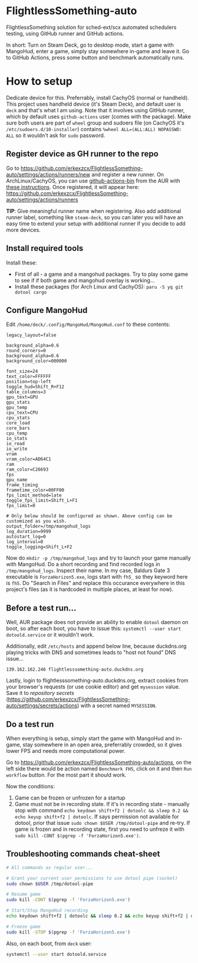# FlightlessSomething-auto

FlightlessSomething solution for sched-ext/scx automated schedulers testing, using GitHub runner and GitHub actions.

In short: Turn on Steam Deck, go to desktop mode, start a game with MangoHud, enter a game, simply stay somewhere in-game and leave it. Go to GitHub Actions, press some button and benchmark automatically runs.

# How to setup

Dedicate device for this. Preferrably, install CachyOS (normal or handheld). This project uses handheld device (it's Steam Deck), and default user is `deck` and that's what I am using. Note that it involves using GitHub runner, which by default uses `github-actions` user (comes with the package). Make sure both users are part of `wheel` group and sudoers file (on CachyOS it's `/etc/sudoers.d/10-installer`) contains `%wheel ALL=(ALL:ALL) NOPASSWD: ALL` so it wouldn't ask for `sudo` password.

## Register device as GH runner to the repo

Go to https://github.com/erkexzcx/FlightlessSomething-auto/settings/actions/runners/new and register a new runner. On ArchLinux/CachyOS, you can use [github-actions-bin](https://aur.archlinux.org/packages/github-actions-bin) from the AUR with [these instructions](https://aur.archlinux.org/packages/github-actions-bin#comment-939859). Once registered, it will appear here: https://github.com/erkexzcx/FlightlessSomething-auto/settings/actions/runners

**TIP**: Give meaningful runner name when registering. Also add additional runner label, something like `steam-deck`, so you can later you will have an easy time to extend your setup with additional runner if you decide to add more devices.

## Install required tools

Install these:

* First of all - a game and a mangohud packages. Try to play some game to see if if both game and mangohud overlay is working...
* Install these packages (for Arch Linux and CachyOS): `paru -S yq git dotool cargo`

## Configure MangoHud

Edit `/home/deck/.config/MangoHud/MangoHud.conf` to these contents:

```
legacy_layout=false

background_alpha=0.6
round_corners=0
background_alpha=0.6
background_color=000000

font_size=24
text_color=FFFFFF
position=top-left
toggle_hud=Shift_R+F12
table_columns=3
gpu_text=GPU
gpu_stats
gpu_temp
cpu_text=CPU
cpu_stats
core_load
core_bars
cpu_temp
io_stats
io_read
io_write
vram
vram_color=AD64C1
ram
ram_color=C26693
fps
gpu_name
frame_timing
frametime_color=00FF00
fps_limit_method=late
toggle_fps_limit=Shift_L+F1
fps_limit=0

# Only below should be configured as shown. Above config can be customized as you wish.
output_folder=/tmp/mangohud_logs
log_duration=9999
autostart_log=0
log_interval=0
toggle_logging=Shift_L+F2
```

Now do `mkdir -p /tmp/mangohud_logs` and try to launch your game manually with MangoHud. Do a short recording and find recorded logs in `/tmp/mangohud_logs`. Inspect their name. In my case, Baldurs Gate 3 executable is `ForzaHorizon5.exe`, logs start with `fh5_` so they keyword here is `fh5`. Do "Search in Files" and replace this occurance everywhere in this project's files (as it is hardcoded in multiple places, at least for now).

## Before a test run...

Well, AUR package does not provide an ability to enable `dotool` daemon on boot, so after each boot, you have to issue this: `systemctl --user start dotoold.service` or it wouldn't work.

Additionally, edit `/etc/hosts` and append below line, because duckdns.org playing tricks with DNS and sometimes leads to "host not found" DNS issue...
```
139.162.162.246 flightlesssomething-auto.duckdns.org
```

Lastly, login to flightlesssomething-auto.duckdns.org, extract cookies from your browser's requests (or use cookie editor) and get `mysession` value. Save it to *repository secrets* (https://github.com/erkexzcx/FlightlessSomething-auto/settings/secrets/actions) with a secret named `MYSESSION`.

## Do a test run

When everything is setup, simply start the game with MangoHud and in-game, stay somewhere in an open area, preferrably crowded, so it gives lower FPS and needs more computational power.

Go to https://github.com/erkexzcx/FlightlessSomething-auto/actions, on the left side there would be action named `Benchmark FH5`, click on it and then `Run workflow` button. For the most part it should work.

Now the conditions:
1. Game can be frozen or unfrozen for a startup
2. Game must not be in recording state. If it's in recording state - manually stop with command `echo keydown shift+f2 | dotoolc && sleep 0.2 && echo keyup shift+f2 | dotoolc`. If says permission not available for dotool, prior that issue `sudo chown $USER /tmp/dotool-pipe` and re-try. If game is frozen and in recording state, first you need to unfreze it with `sudo kill -CONT $(pgrep -f 'ForzaHorizon5.exe')`.

## Troubleshooting commands cheat-sheet

```bash
# All commands as regular user...

# Grant your current user permissions to use dotool pipe (socket)
sudo chown $USER /tmp/dotool-pipe

# Resume game
sudo kill -CONT $(pgrep -f 'ForzaHorizon5.exe')

# Start/Stop MangoHud recording
echo keydown shift+f2 | dotoolc && sleep 0.2 && echo keyup shift+f2 | dotoolc

# Freeze game
sudo kill -STOP $(pgrep -f 'ForzaHorizon5.exe')
```

Also, on each boot, from `deck` user:
```bash
systemctl --user start dotoold.service
```

